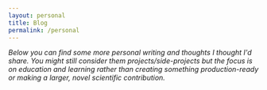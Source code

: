 ```yaml
---
layout: personal
title: Blog
permalink: /personal
---
```


_Below you can find some more personal writing and thoughts I thought I'd share. You might still consider them projects/side-projects but the focus is on education and learning rather than creating something production-ready or making a larger, novel scientific contribution._

<!-- <div style="height: 20px;">
</div> -->
